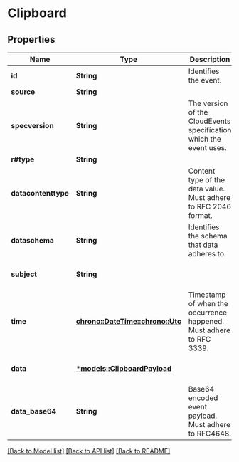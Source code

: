 # Clipboard

## Properties
Name | Type | Description | Notes
------------ | ------------- | ------------- | -------------
**id** | **String** | Identifies the event. | 
**source** | **String** |  | 
**specversion** | **String** | The version of the CloudEvents specification which the event uses. | 
**r#type** | **String** |  | 
**datacontenttype** | **String** | Content type of the data value. Must adhere to RFC 2046 format. | [optional] [default to None]
**dataschema** | **String** | Identifies the schema that data adheres to. | [optional] [default to None]
**subject** | **String** |  | [optional] [default to None]
**time** | [**chrono::DateTime::<chrono::Utc>**](DateTime.md) | Timestamp of when the occurrence happened. Must adhere to RFC 3339. | [optional] [default to None]
**data** | [***models::ClipboardPayload**](ClipboardPayload.md) |  | [optional] [default to None]
**data_base64** | **String** | Base64 encoded event payload. Must adhere to RFC4648. | [optional] [default to None]

[[Back to Model list]](../README.md#documentation-for-models) [[Back to API list]](../README.md#documentation-for-api-endpoints) [[Back to README]](../README.md)


